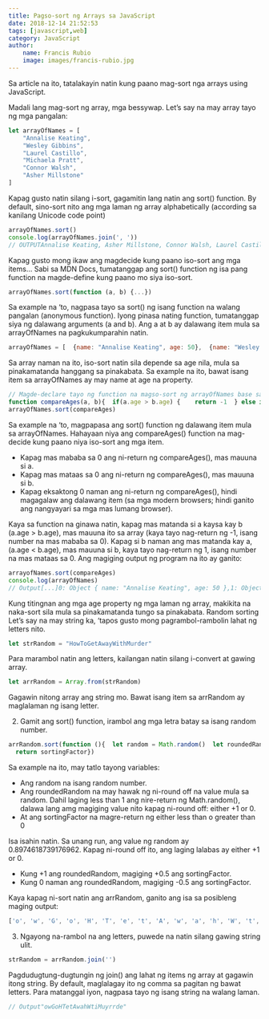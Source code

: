 ```yaml
---
title: Pagso-sort ng Arrays sa JavaScript
date: 2018-12-14 21:52:53
tags: [javascript,web]
category: JavaScript
author: 
    name: Francis Rubio
    image: images/francis-rubio.jpg
---
```


Sa article na ito, tatalakayin natin kung paano mag-sort nga arrays using JavaScript.

<!--more-->

Madali lang mag-sort ng array, mga bessywap. Let’s say na may array tayo ng mga pangalan:

```javascript
let arrayOfNames = [
    "Annalise Keating",
    "Wesley Gibbins",
    "Laurel Castillo",
    "Michaela Pratt",
    "Connor Walsh",
    "Asher Millstone"
]
```

Kapag gusto natin silang i-sort, gagamitin lang natin ang sort() function. By default, sino-sort nito ang mga laman ng array alphabetically (according sa kanilang Unicode code point)

```javascript
arrayOfNames.sort()
console.log(arrayOfNames.join(', '))
// OUTPUTAnnalise Keating, Asher Millstone, Connor Walsh, Laurel Castillo, Michaela Pratt, Wesley Gibbins
```

Kapag gusto mong ikaw ang magdecide kung paano iso-sort ang mga items...
Sabi sa MDN Docs, tumatanggap ang sort() function ng isa pang function na magde-define kung paano mo siya iso-sort.

```javascript
arrayOfNames.sort(function (a, b) {...})
```
Sa example na ‘to, nagpasa tayo sa sort() ng isang function na walang pangalan (anonymous function). Iyong pinasa nating function, tumatanggap siya ng dalawang arguments (a and b). Ang a at b ay dalawang item mula sa arrayOfNames na pagkukumparahin natin.

```javascript
arrayOfNames = [  {name: "Annalise Keating", age: 50},  {name: "Wesley Gibbins", age: 25},  {name: "Connor Walsh", age: 23},  {name: "Laurel Castillo", age: 26},  {name: "Asher Millstone", age: 24},  {name: "Michaela Pratt", age: 27}]
```

Sa array naman na ito, iso-sort natin sila depende sa age nila, mula sa pinakamatanda hanggang sa pinakabata. Sa example na ito, bawat isang item sa arrayOfNames ay may name at age na property.

```javascript
// Magde-declare tayo ng function na magso-sort ng arrayOfNames base sa age
function compareAges(a, b){  if(a.age > b.age) {    return -1  } else if(a.age < b.age){    return 1  } else {    return 0  }  }
arrayOfNames.sort(compareAges)
```

Sa example na ‘to, magpapasa ang sort() function ng dalawang item mula sa arrayOfNames. Hahayaan niya ang compareAges() function na mag-decide kung paano niya iso-sort ang mga item.


- Kapag mas mababa sa 0 ang ni-return ng compareAges(), mas mauuna si a.
- Kapag mas mataas sa 0 ang ni-return ng compareAges(), mas mauuna si b.
- Kapag eksaktong 0 naman ang ni-return ng compareAges(), hindi magagalaw ang dalawang item (sa mga modern browsers; hindi ganito ang nangyayari sa mga mas lumang browser).

Kaya sa function na ginawa natin, kapag mas matanda si a kaysa kay b (a.age > b.age), mas mauuna ito sa array (kaya tayo nag-return ng -1, isang number na mas mababa sa 0). Kapag si b naman ang mas matanda kay a, (a.age < b.age), mas mauuna si b, kaya tayo nag-return ng 1, isang number na mas mataas sa 0.
Ang magiging output ng program na ito ay ganito:

```javascript
arrayofNames.sort(compareAges)
console.log(arrayOfNames)
// Output[...]0: Object { name: "Annalise Keating", age: 50 },1: Object { name: "Michaela Pratt", age: 27 },2: Object { name: "Laurel Castillo", age: 26 },3: Object { name: "Wesley Gibbins", age: 25},4: Object { name: "Asher Millstone", age: 24},5: Object { name: "Connor Walsh", age: 23}
```

Kung titingnan ang mga age property ng mga laman ng array, makikita na naka-sort sila mula sa pinakamatanda tungo sa pinakabata.
Random sorting
Let’s say na may string ka, ‘tapos gusto mong pagrambol-rambolin lahat ng letters nito.

```javascript
let strRandom = "HowToGetAwayWithMurder"
```

Para marambol natin ang letters, kailangan natin silang i-convert at gawing array.

```javascript
let arrRandom = Array.from(strRandom)
```

Gagawin nitong array ang string mo. Bawat isang item sa arrRandom ay maglalaman ng isang letter.

2. Gamit ang sort() function, irambol ang mga letra batay sa isang random number.

```javascript
arrRandom.sort(function (){  let random = Math.random()  let roundedRandom = Math.round(random)  let sortingFactor = roundedRandom - 0.5
  return sortingFactor})
```

Sa example na ito, may tatlo tayong variables:

- Ang random na isang random number.
- Ang roundedRandom na may hawak ng ni-round off na value mula sa random. Dahil laging less than 1 ang nire-return ng Math.random(), dalawa lang amg magiging value nito kapag ni-round off: either +1 or 0.
- At ang sortingFactor na magre-return ng either less than o greater than 0

Isa isahin natin. Sa unang run, ang value ng random ay 0.8974618739176962. Kapag ni-round off ito, ang laging lalabas ay either +1 or 0.

- Kung +1 ang roundedRandom, magiging +0.5 ang sortingFactor.
- Kung 0 naman ang roundedRandom, magiging -0.5 ang sortingFactor.

Kaya kapag ni-sort natin ang arrRandom, ganito ang isa sa posibleng maging output:

```javascript
['o', 'w', 'G', 'o', 'H', 'T', 'e', 't', 'A', 'w', 'a', 'h', 'W', 't', 'i', 'M', 'u', 'y', 'r', 'r', 'd', 'e']
```

3. Ngayong na-rambol na ang letters, puwede na natin silang gawing string ulit.

```javascript
strRandom = arrRandom.join('')
```

Pagdudugtung-dugtungin ng join() ang lahat ng items ng array at gagawin itong string. By default, maglalagay ito ng comma sa pagitan ng bawat letters. Para matanggal iyon, nagpasa tayo ng isang string na walang laman. 

```javascript
// Output"owGoHTetAwahWtiMuyrrde"
```